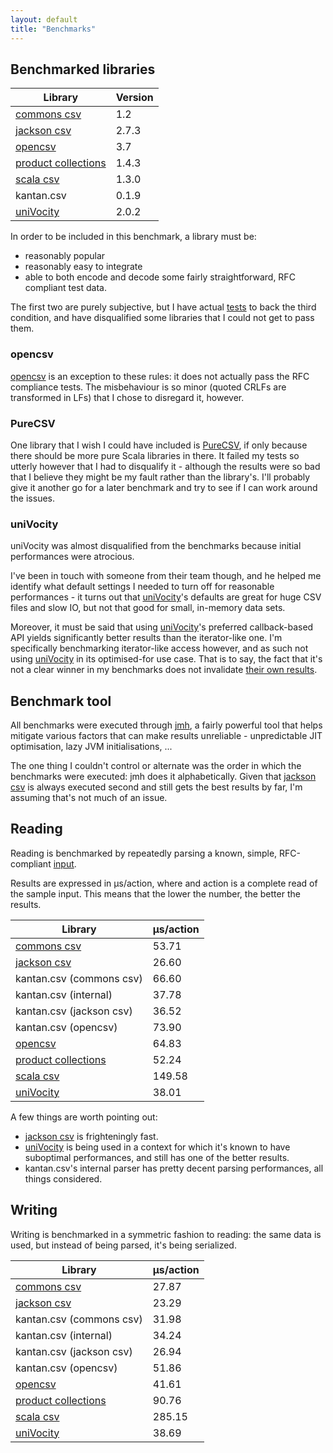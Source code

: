 ```yaml
---
layout: default
title: "Benchmarks"
---
```


## Benchmarked libraries

| Library               | Version |
|-----------------------|---------|
| [commons csv]         |     1.2 |
| [jackson csv]         |   2.7.3 |
| [opencsv]             |     3.7 |
| [product collections] |   1.4.3 |
| [scala csv]           |   1.3.0 |
| kantan.csv            |   0.1.9 |
| [uniVocity]           |   2.0.2 |

In order to be included in this benchmark, a library must be:

* reasonably popular
* reasonably easy to integrate
* able to both encode and decode some fairly straightforward, RFC compliant test data.

The first two are purely subjective, but I have actual
[tests](https://github.com/nrinaudo/kantan.csv/tree/master/benchmark/src/test/scala/kantan/csv/benchmark) to back the third
condition, and have disqualified some libraries that I could not get to pass them.

### opencsv
[opencsv] is an exception to these rules: it does not actually pass the RFC compliance tests. The misbehaviour is so
minor (quoted CRLFs are transformed in LFs) that I chose to disregard it, however.

### PureCSV
One library that I wish I could have included is [PureCSV](https://github.com/melrief/PureCSV), if only because 
there should be more pure Scala libraries in there. It failed my tests so utterly however that I had to disqualify it -
although the results were so bad that I believe they might be my fault rather than the library's. I'll probably give it
another go for a later benchmark and try to see if I can work around the issues.

### uniVocity
uniVocity was almost disqualified from the benchmarks because initial performances were atrocious.

I've been in touch with someone from their team though, and he helped me identify what default settings I needed
to turn off for reasonable performances - it turns out that [uniVocity]'s defaults are great for huge CSV files and slow
IO, but not that good for small, in-memory data sets.

Moreover, it must be said that using [uniVocity]'s preferred callback-based API yields significantly better results than
the iterator-like one. I'm specifically benchmarking iterator-like access however, and as such not using [uniVocity]
in its optimised-for use case. That is to say, the fact that it's not a clear winner in my benchmarks does not
invalidate [their own results](https://github.com/uniVocity/csv-parsers-comparison).

## Benchmark tool
All benchmarks were executed through [jmh](http://openjdk.java.net/projects/code-tools/jmh/), a fairly powerful tool
that helps mitigate various factors that can make results unreliable - unpredictable JIT optimisation, lazy JVM
initialisations, ...

The one thing I couldn't control or alternate was the order in which the benchmarks were executed: jmh does it
alphabetically. Given that [jackson csv] is always executed second and still gets the best results by far, I'm assuming
that's not much of an issue.

## Reading
Reading is benchmarked by repeatedly parsing a known, simple, RFC-compliant
[input](https://github.com/nrinaudo/kantan.csv/blob/master/benchmark/src/main/scala/kantan/csv/benchmark/package.scala).
 
Results are expressed in μs/action, where and action is a complete read of the sample input. This means that the lower
the number, the better the results.  

| Library                  | μs/action |
|--------------------------|-----------|
| [commons csv]            |     53.71 |
| [jackson csv]            |     26.60 |
| kantan.csv (commons csv) |     66.60 |
| kantan.csv (internal)    |     37.78 |
| kantan.csv (jackson csv) |     36.52 |
| kantan.csv (opencsv)     |     73.90 |
| [opencsv]                |     64.83 |
| [product collections]    |     52.24 |
| [scala csv]              |    149.58 |
| [uniVocity]              |     38.01 |

A few things are worth pointing out:

* [jackson csv] is frighteningly fast.
* [uniVocity] is being used in a context for which it's known to have suboptimal performances, and still has one of the
  better results.
* kantan.csv's internal parser has pretty decent parsing performances, all things considered.


## Writing
Writing is benchmarked in a symmetric fashion to reading: the same data is used, but instead of being parsed, it's being
serialized.

| Library                  | μs/action |
|--------------------------|-----------|
| [commons csv]            |     27.87 |
| [jackson csv]            |     23.29 |
| kantan.csv (commons csv) |     31.98 |
| kantan.csv (internal)    |     34.24 |
| kantan.csv (jackson csv) |     26.94 |
| kantan.csv (opencsv)     |     51.86 |
| [opencsv]                |     41.61 |
| [product collections]    |     90.76 |
| [scala csv]              |    285.15 |
| [uniVocity]              |     38.69 |

[commons csv]:https://commons.apache.org/proper/commons-csv/
[jackson csv]:https://github.com/FasterXML/jackson-dataformat-csv
[opencsv]:http://opencsv.sourceforge.net
[scala csv]:https://github.com/tototoshi/scala-csv
[uniVocity]:https://github.com/uniVocity/uniVocity-parsers
[product collections]:https://github.com/marklister/product-collections